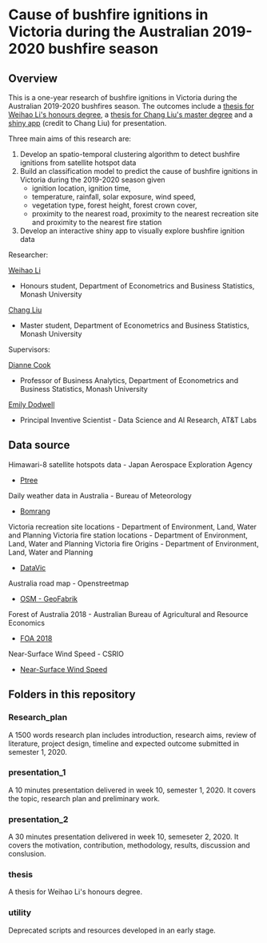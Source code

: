 # Cause of bushfire ignitions in Victoria during the Australian 2019-2020 bushfire season

## Overview

This is a one-year research of bushfire ignitions in Victoria during the Australian 2019-2020 bushfires season. The outcomes include a [thesis for Weihao Li's honours degree](https://github.com/TengMCing/bushfire-paper/tree/master/thesis), a [thesis for Chang Liu's master degree](https://github.com/timtam3/Bushfire/tree/master/Australian%20Fire) and a [shiny app](https://github.com/timtam3/Bushfire/tree/master/Code) (credit to Chang Liu) for presentation. 

Three main aims of this research are:

1. Develop an spatio-temporal clustering algorithm to detect bushfire ignitions from satellite hotspot data
2. Build an classification model to predict the cause of bushfire ignitions in Victoria during the 2019-2020 season given 
    - ignition location, ignition time, 
    - temperature, rainfall, solar exposure, wind speed,
    - vegetation type, forest height, forest crown cover,
    - proximity to the nearest road, proximity to the nearest recreation site and proximity to the nearest fire station
3. Develop an interactive shiny app to visually explore bushfire ignition data

Researcher:

[Weihao Li](https://github.com/TengMCing)
- Honours student, Department of Econometrics and Business Statistics, Monash University

[Chang Liu](https://github.com/timtam3)
- Master student, Department of Econometrics and Business Statistics, Monash University

Supervisors:

[Dianne Cook](https://github.com/dicook)
- Professor of Business Analytics, Department of Econometrics and Business Statistics, Monash University

[Emily Dodwell](https://github.com/emdodwell)
- Principal Inventive Scientist - Data Science and AI Research, AT&T Labs

## Data source

Himawari-8 satellite hotspots data - Japan Aerospace Exploration Agency 

- [Ptree](https://www.eorc.jaxa.jp/ptree/index.html)

Daily weather data in Australia - Bureau of Meteorology

- [Bomrang](https://github.com/ropensci/bomrang)

Victoria recreation site locations - Department of Environment, Land, Water and Planning
Victoria fire station locations - Department of Environment, Land, Water and Planning
Victoria fire Origins - Department of Environment, Land, Water and Planning

- [DataVic](https://www.data.vic.gov.au/)

Australia road map - Openstreetmap

- [OSM - GeoFabrik](http://download.geofabrik.de/australia-oceania.html)

Forest of Australia 2018 - Australian Bureau of Agricultural and Resource Economics

- [FOA 2018](https://www.agriculture.gov.au/abares/forestsaustralia/forest-data-maps-and-tools/spatial-data/forest-cover)

Near-Surface Wind Speed - CSRIO

- [Near-Surface Wind Speed](https://data.csiro.au/dap/landingpage?pid=csiro%3AWind_Speed)

## Folders in this repository

### Research_plan

A 1500 words research plan includes introduction, research aims, review of literature, project design, timeline and expected outcome submitted in semester 1, 2020.

### presentation_1

A 10 minutes presentation delivered in week 10, semester 1, 2020. It covers the topic, research plan and preliminary work.

### presentation_2

A 30 minutes presentation delivered in week 10, semeseter 2, 2020. It covers the motivation, contribution, methodology, results, discussion and conslusion.

### thesis

A thesis for Weihao Li's honours degree.

### utility

Deprecated scripts and resources developed in an early stage.

